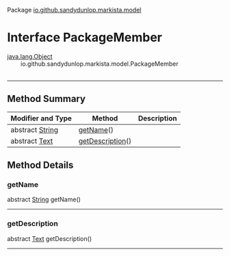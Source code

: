 Package [io.github.sandydunlop.markista.model](index.md)

# Interface PackageMember
[java.lang.Object](https://docs.oracle.com/en/java/javase/24/docs/api/java.base/java/lang/Object.html)<br/>
&nbsp;&nbsp;&nbsp;&nbsp;&nbsp;&nbsp;&nbsp;&nbsp;io.github.sandydunlop.markista.model.PackageMember<br/>
<br/>

----


## Method Summary

| Modifier and Type                                                                                     | Method                              | Description |
|-------------------------------------------------------------------------------------------------------|-------------------------------------|-------------|
| abstract [String](https://docs.oracle.com/en/java/javase/24/docs/api/java.base/java/lang/String.html) | [getName](#getname)()               |             |
| abstract [Text](Text.md)                                                                              | [getDescription](#getdescription)() |             |

## Method Details

### getName

abstract [String](https://docs.oracle.com/en/java/javase/24/docs/api/java.base/java/lang/String.html) getName()




---

### getDescription

abstract [Text](Text.md) getDescription()




---

